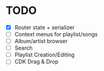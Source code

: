 # TODO

- [x] Router state + serializer
- [ ] Context menus for playlist/songs
- [ ] Album/artist browser
- [ ] Search
- [ ] Playlist Creation/Editing
- [ ] CDK Drag & Drop
